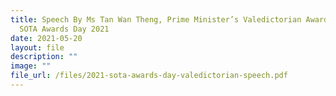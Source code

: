 ```yaml
---
title: Speech By Ms Tan Wan Theng, Prime Minister’s Valedictorian Awardee at
  SOTA Awards Day 2021
date: 2021-05-20
layout: file
description: ""
image: ""
file_url: /files/2021-sota-awards-day-valedictorian-speech.pdf
---
```


